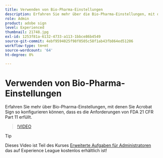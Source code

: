 ```yaml
---
title: Verwenden von Bio-Pharma-Einstellungen
description: Erfahren Sie mehr über die Bio-Pharma-Einstellungen, mit denen Sie Acrobat Sign so konfigurieren können, dass die Anforderungen von FDA 21 CFR Part 11 erfüllt werden.
role: Admin
product: adobe sign
level: Experienced
thumbnail: 21748.jpg
exl-id: 1253f81a-6132-4733-a113-1bbce86b4549
source-git-commit: 4ebf9594025f98f0505c58f1ab43fb864ed51206
workflow-type: tm+mt
source-wordcount: '64'
ht-degree: 0%

---
```


# Verwenden von Bio-Pharma-Einstellungen

Erfahren Sie mehr über Bio-Pharma-Einstellungen, mit denen Sie Acrobat Sign so konfigurieren können, dass es die Anforderungen von FDA 21 CFR Part 11 erfüllt.

>[!VIDEO](https://video.tv.adobe.com/v/21748?quality=12&learn=on&hidetitle=true)

>[!TIP]
>
>Dieses Video ist Teil des Kurses [Erweiterte Aufgaben für Administratoren](https://experienceleague.adobe.com/?recommended=Sign-A-1-2020.1) das auf Experience League kostenlos erhältlich ist!
